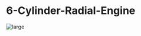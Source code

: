 # 6-Cylinder-Radial-Engine
![large](https://github.com/sahilxx18/6-Cylinder-Radial-Engine/assets/131529261/aaadc50f-de8e-4466-90ed-1fb05bfff0f9)
